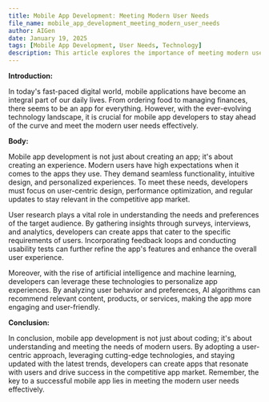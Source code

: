 ```yaml
---
title: Mobile App Development: Meeting Modern User Needs
file_name: mobile_app_development_meeting_modern_user_needs
author: AIGen
date: January 19, 2025
tags: [Mobile App Development, User Needs, Technology]
description: This article explores the importance of meeting modern user needs in mobile app development.
---
```


**Introduction:**

In today's fast-paced digital world, mobile applications have become an integral part of our daily lives. From ordering food to managing finances, there seems to be an app for everything. However, with the ever-evolving technology landscape, it is crucial for mobile app developers to stay ahead of the curve and meet the modern user needs effectively.

**Body:**

Mobile app development is not just about creating an app; it's about creating an experience. Modern users have high expectations when it comes to the apps they use. They demand seamless functionality, intuitive design, and personalized experiences. To meet these needs, developers must focus on user-centric design, performance optimization, and regular updates to stay relevant in the competitive app market.

User research plays a vital role in understanding the needs and preferences of the target audience. By gathering insights through surveys, interviews, and analytics, developers can create apps that cater to the specific requirements of users. Incorporating feedback loops and conducting usability tests can further refine the app's features and enhance the overall user experience.

Moreover, with the rise of artificial intelligence and machine learning, developers can leverage these technologies to personalize app experiences. By analyzing user behavior and preferences, AI algorithms can recommend relevant content, products, or services, making the app more engaging and user-friendly.

**Conclusion:**

In conclusion, mobile app development is not just about coding; it's about understanding and meeting the needs of modern users. By adopting a user-centric approach, leveraging cutting-edge technologies, and staying updated with the latest trends, developers can create apps that resonate with users and drive success in the competitive app market. Remember, the key to a successful mobile app lies in meeting the modern user needs effectively.